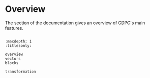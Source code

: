 # Overview

The section of the documentation gives an overview of GDPC's main features.


```{rubric} Contents
```

```{toctree}
:maxdepth: 1
:titlesonly:

overview
vectors
blocks

transformation
```
